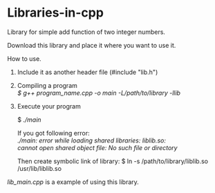 Libraries-in-cpp
================

Library for simple add function of two integer numbers.<br>

Download this library and place it where you want to use it.<br>

How to use.<br>
1) Include it as another header file (#include "lib.h")<br>
2) Compiling a program<br>
    <i>$ g++ program_name.cpp -o main -L/path/to/library -llib</i><br>
3) Execute your program<br>

    $ <i>./main</i><br>

    If you got following error:<br>
    <i>./main: error while loading shared libraries: liblib.so: <br>
    cannot open shared object file: No such file or directory</i><br>
    
    Then create symbolic link of library:
    $ ln -s /path/to/library/liblib.so /usr/lib/liblib.so
    
<i>lib_main.cpp</i> is a example of using this library.
    
    
